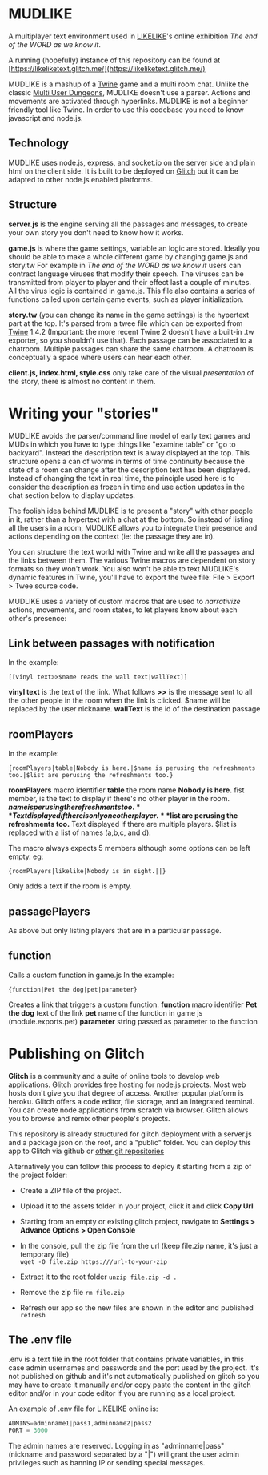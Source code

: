 # MUDLIKE

A multiplayer text environment used in [LIKELIKE](http://likelike.org)'s online exhibition *The end of the WORD as we know it*. 

A running (hopefully) instance of this repository can be found at [https://likeliketext.glitch.me/](https://likeliketext.glitch.me/)

MUDLIKE is a mashup of a [Twine](https://twinery.org/) game and a multi room chat. 
Unlike the classic [Multi User Dungeons](https://en.wikipedia.org/wiki/MUD), MUDLIKE doesn't use a parser. Actions and movements are activated through hyperlinks.
MUDLIKE is not a beginner friendly tool like Twine. In order to use this codebase you need to know javascript and node.js.

## Technology
MUDLIKE uses node.js, express, and socket.io on the server side and plain html on the client side. 
It is built to be deployed on [Glitch](https://glitch.com/) but it can be adapted to other node.js enabled platforms.

## Structure

**server.js** is the engine serving all the passages and messages, to create your own story you don't need to know how it works.

**game.js** is where the game settings, variable an logic are stored. Ideally you should be able to make a whole different game by changing game.js and story.tw
For example in *The end of the WORD as we know it* users can contract language viruses that modify their speech. The viruses can be transmitted from player to player and their effect last a couple of minutes. All the virus logic is contained in game.js.
This file also contains a series of functions called upon certain game events, such as player initialization.

**story.tw** (you can change its name in the game settings) is the hypertext part at the top. It's parsed from a twee file which can be exported from [Twine](https://twinery.org/) 1.4.2 (Important: the more recent Twine 2 doesn't have a built-in .tw exporter, so you shouldn't use that).
Each passage can be associated to a chatroom. Multiple passages can share the same chatroom. A chatroom is conceptually a space where users can hear each other.

**client.js, index.html, style.css** only take care of the visual *presentation* of the story, there is almost no content in them. 

# Writing your "stories"

MUDLIKE avoids the parser/command line model of early text games and MUDs in which you have to type things like "examine table" or "go to backyard".
Instead the description text is alway displayed at the top. This structure opens a can of worms in terms of time continuity because the state of a room can change after the description text has been displayed. 
Instead of changing the text in real time, the principle used here is to consider the description as frozen in time and use action updates in the chat section below to display updates.

The foolish idea behind MUDLIKE is to present a "story" with other people in it, rather than a hypertext with a chat at the bottom. So instead of listing all the users in a room, MUDLIKE allows you to integrate their presence and actions depending on the context (ie: the passage they are in).

You can structure the text world with Twine and write all the passages and the links between them. The various Twine macros are dependent on story formats so they won't work. You also won't be able to text MUDLIKE's dynamic features in Twine, you'll have to export the twee file: File > Export > Twee source code.

MUDLIKE uses a variety of custom macros that are used to *narrativize* actions, movements, and room states, to let players know about each other's presence:

## Link between passages with notification
In the example:

`[[vinyl text>>$name reads the wall text|wallText]]` 

**vinyl text** is the text of the link.
What follows **>>** is the message sent to all the other people in the room when the link is clicked. $name will be replaced by the user nickname.
**wallText** is the id of the destination passage

## roomPlayers
In the example:

`{roomPlayers|table|Nobody is here.|$name is perusing the refreshments too.|$list are perusing the refreshments too.}`

**roomPlayers** macro identifier
**table**  the room name
**Nobody is here.** fist member, is the text to display if there's no other player in the room.
**$name is perusing the refreshments too.** Text displayed if there is only one other player.
**$list are perusing the refreshments too.** Text displayed if there are multiple players. $list is replaced with a list of names (a,b,c, and d).

The macro always expects 5 members although some options can be left empty. eg:

`{roomPlayers|likelike|Nobody is in sight.||}`

Only adds a text if the room is empty.

## passagePlayers
As above but only listing players that are in a particular passage.

## function
Calls a custom function in game.js
In the example:

`{function|Pet the dog|pet|parameter}`

Creates a link that triggers a custom function.
**function** macro identifier
**Pet the dog** text of the link
**pet** name of the function in game js (module.exports.pet)
**parameter** string passed as parameter to the function



# Publishing on Glitch

**Glitch** is a community and a suite of online tools to develop web applications.
Glitch provides free hosting for node.js projects. Most web hosts don't give you that degree of access. Another popular platform is heroku.
Glitch offers a code editor, file storage, and an integrated terminal. You can create node applications from scratch via browser.
Glitch allows you to browse and remix other people's projects.

This repository is already structured for glitch deployment with a server.js and a package.json on the root, and a "public" folder.
You can deploy this app to Glitch via github or [other git repositories](https://medium.com/glitch/import-code-from-anywhere-83fb60ea4875)

Alternatively you can follow this process to deploy it starting from a zip of the project folder:

* Create a ZIP file of the project.
* Upload it to the assets folder in your project, click it and click **Copy Url**
* Starting from an empty or existing glitch project, navigate to **Settings > Advance Options > Open Console**
* In the console, pull the zip file from the url (keep file.zip name, it's just a temporary file)  
`wget -O file.zip https:///url-to-your-zip`  

* Extract it to the root folder
`unzip file.zip -d .`  

* Remove the zip file
`rm file.zip`  

* Refresh our app so the new files are shown in the editor and published
`refresh`  

## The .env file

.env is a text file in the root folder that contains private variables, in this case admin usernames and passwords and the port used by the project. It's not published on github and it's not automatically published on glitch so you may have to create it manually and/or copy paste the content in the glitch editor and/or in your code editor if you are running as a local project.

An example of .env file for LIKELIKE online is:

```javascript
ADMINS=adminname1|pass1,adminname2|pass2  
PORT = 3000
```

The admin names are reserved. Logging in as "adminname|pass" (nickname and password separated by a "|") will grant the user admin privileges such as banning IP or sending special messages.

